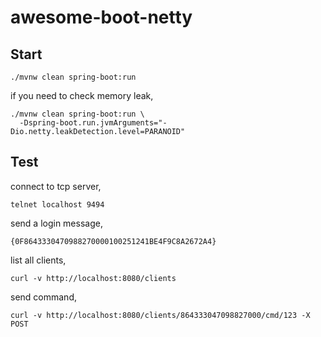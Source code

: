 # awesome-boot-netty

## Start

```shell
./mvnw clean spring-boot:run
```

if you need to check memory leak,

```shell
./mvnw clean spring-boot:run \
  -Dspring-boot.run.jvmArguments="-Dio.netty.leakDetection.level=PARANOID"
```

## Test

connect to tcp server,

```shell
telnet localhost 9494
```

send a login message,

```shell
{0F8643330470988270000100251241BE4F9C8A2672A4}
```

list all clients,

```shell
curl -v http://localhost:8080/clients
```

send command,

```shell
curl -v http://localhost:8080/clients/864333047098827000/cmd/123 -X POST
```
